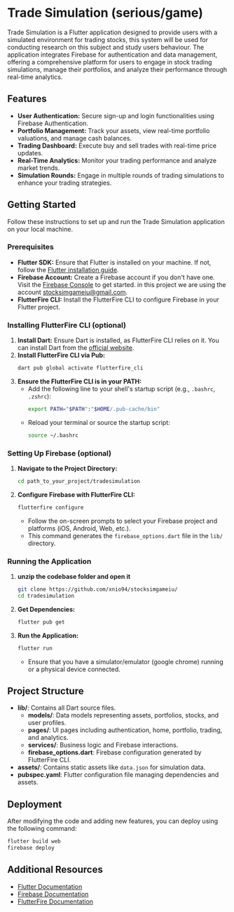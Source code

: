 # Trade Simulation (serious/game)

Trade Simulation is a Flutter application designed to provide users with a simulated environment for trading stocks, this system will be used for conducting research on this subject and study users behaviour. The application integrates Firebase for authentication and data management, offering a comprehensive platform for users to engage in stock trading simulations, manage their portfolios, and analyze their performance through real-time analytics.

## Features

- **User Authentication:** Secure sign-up and login functionalities using Firebase Authentication.
- **Portfolio Management:** Track your assets, view real-time portfolio valuations, and manage cash balances.
- **Trading Dashboard:** Execute buy and sell trades with real-time price updates.
- **Real-Time Analytics:** Monitor your trading performance and analyze market trends.
- **Simulation Rounds:** Engage in multiple rounds of trading simulations to enhance your trading strategies.

## Getting Started

Follow these instructions to set up and run the Trade Simulation application on your local machine.

### Prerequisites

- **Flutter SDK:** Ensure that Flutter is installed on your machine. If not, follow the [Flutter installation guide](https://flutter.dev/docs/get-started/install).
- **Firebase Account:** Create a Firebase account if you don't have one. Visit the [Firebase Console](https://console.firebase.google.com/) to get started. in this project we are using the account stocksimgameiu@gmail.com.
- **FlutterFire CLI:** Install the FlutterFire CLI to configure Firebase in your Flutter project.

### Installing FlutterFire CLI (optional)

1. **Install Dart:** Ensure Dart is installed, as FlutterFire CLI relies on it. You can install Dart from the [official website](https://dart.dev/get-dart).
2. **Install FlutterFire CLI via Pub:**
   ```bash
   dart pub global activate flutterfire_cli
   ```
3. **Ensure the FlutterFire CLI is in your PATH:**
   - Add the following line to your shell's startup script (e.g., `.bashrc`, `.zshrc`):
     ```bash
     export PATH="$PATH":"$HOME/.pub-cache/bin"
     ```
   - Reload your terminal or source the startup script:
     ```bash
     source ~/.bashrc
     ```

### Setting Up Firebase (optional)

1. **Navigate to the Project Directory:**
   ```bash
   cd path_to_your_project/tradesimulation
   ```
2. **Configure Firebase with FlutterFire CLI:**
   ```bash
   flutterfire configure
   ```
   - Follow the on-screen prompts to select your Firebase project and platforms (iOS, Android, Web, etc.).
   - This command generates the `firebase_options.dart` file in the `lib/` directory.

### Running the Application

1. **unzip the codebase folder and open it**
   ```bash
   git clone https://github.com/xnio94/stocksimgameiu/
   cd tradesimulation
   ```
2. **Get Dependencies:**
   ```bash
   flutter pub get
   ```
3. **Run the Application:**
   ```bash
   flutter run
   ```
   - Ensure that you have a simulator/emulator (google chrome) running or a physical device connected.

## Project Structure

- **lib/**: Contains all Dart source files.
  - **models/**: Data models representing assets, portfolios, stocks, and user profiles.
  - **pages/**: UI pages including authentication, home, portfolio, trading, and analytics.
  - **services/**: Business logic and Firebase interactions.
  - **firebase_options.dart**: Firebase configuration generated by FlutterFire CLI.
- **assets/**: Contains static assets like `data.json` for simulation data.
- **pubspec.yaml**: Flutter configuration file managing dependencies and assets.

## Deployment
After modifying the code and adding new features, you can deploy using the following command:
  ```bash
  flutter build web
  firebase deploy
  ```

## Additional Resources

- [Flutter Documentation](https://docs.flutter.dev/)
- [Firebase Documentation](https://firebase.google.com/docs)
- [FlutterFire Documentation](https://firebase.flutter.dev/docs/overview)
